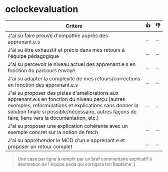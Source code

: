 # oclockevaluation


| Critère | 👍 | 👎 |
| ---------------- | ---------------- | ---------------- | 
| J'ai su faire preuve d'empathie auprès des apprenant.e.s | ... | ... |
| J'ai su être exhaustif et précis dans mes retours à l'équipe pédagogique | ... | ... |
| J'ai su percevoir le niveau actuel des apprenant.e.s en fonction du parcours envoyé | ... | ... |
| J'ai su adapter la complexité de mes retours/corrections en fonction des apprenant.e.s  | ... | ... |
| J'ai su proposer des pistes d'améliorations aux apprenant.e.s en fonction du niveau perçu (autres exemples, reformulations et explications sans donner la solution finale si possible/nécessaire, autres façons de faire, liens vers la documentation, etc.) | ... | ... |
| J'ai su proposer une explication cohérente avec un exemple concret sur la notion de fetch | ... | ... |
| J'ai su appréhender le MCD d'un.e apprenant.e et proposer un retour complet | ... | ... |

> Une case par ligne à remplir par un bref commentaire explicatif à destination de l'équipe péda qui corrigera ton Baptême ;)
